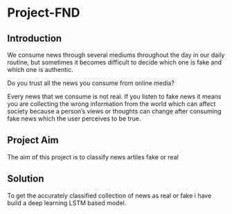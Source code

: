 # Project-FND

## Introduction
We consume news through several mediums throughout the day in our daily routine, but sometimes it becomes difficult to decide which one is fake and which one is authentic.

Do you trust all the news you consume from online media?

Every news that we consume is not real. If you listen to fake news it means you are collecting the wrong information from the world which can affect society because a person’s views or thoughts can change after consuming fake news which the user perceives to be true.

## Project Aim 
The aim of this project is to classify news artiles fake or real 

## Solution 
To get the accurately classified collection of news as real or fake i have build a deep learning  LSTM based model.


